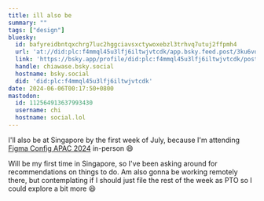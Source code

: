 ```yaml
---
title: ill also be
summary: ""
tags: ["design"]
bluesky:
  id: bafyreidbntqxchrg7luc2hggciavsxctywoxebzl3trhvq7utuj2ffpmh4
  url: 'at://did:plc:f4mmql45u3lfj6iltwjvtcdk/app.bsky.feed.post/3ku6voe6s5w2c'
  link: 'https://bsky.app/profile/did:plc:f4mmql45u3lfj6iltwjvtcdk/post/3ku6voe6s5w2c'
  handle: chiawase.bsky.social
  hostname: bsky.social
  did: 'did:plc:f4mmql45u3lfj6iltwjvtcdk'
date: 2024-06-06T00:17:50+0800
mastodon:
  id: 112564913637993430
  username: chi
  hostname: social.lol
---
```


I'll also be at Singapore by the first week of July, because I'm attending [Figma Config APAC 2024](https://configapac.splashthat.com/) in-person 😄

Will be my first time in Singapore, so I've been asking around for recommendations on things to do. Am also gonna be working remotely there, but contemplating if I should just file the rest of the week as PTO so I could explore a bit more 😆
